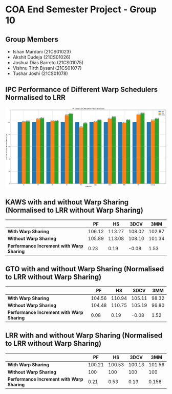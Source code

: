 # COA End Semester Project - Group 10
## Group Members
- Ishan Mardani (21CS01023)
- Akshit Dudeja (21CS01026)
- Joshua Dias Barreto (21CS01075)
- Vishnu Tirth Bysani (21CS01077)
- Tushar Joshi (21CS01078)

## IPC Performance of Different Warp Schedulers Normalised to LRR
<img width="1000" src="endsem_img/endsem_img1.png">

## KAWS with and without Warp Sharing (Normalised to LRR without Warp Sharing)
|       | PF    | HS    | 3DCV     | 3MM    |
|-------|------|------|-------|------|
| **With Warp Sharing** | 106.12  | 113.27  | 108.02  | 102.87  |
| **Without Warp Sharing** | 105.89 | 113.08 | 108.10 | 101.34 |
| **Performance Increment with Warp Sharing** | 0.23 | 0.19 | -0.08 | 1.53 |

## GTO with and without Warp Sharing (Normalised to LRR without Warp Sharing)
|       | PF    | HS    | 3DCV     | 3MM    |
|-------|------|------|-------|------|
| **With Warp Sharing** | 104.56  | 110.94  | 105.11  | 98.32  |
| **Without Warp Sharing** | 104.48 | 110.75 | 105.19 | 96.80 |
| **Performance Increment with Warp Sharing** | 0.08 | 0.19 | -0.08 | 1.52 |

## LRR with and without Warp Sharing (Normalised to LRR without Warp Sharing)
|       | PF    | HS    | 3DCV     | 3MM    |
|-------|------|------|-------|------|
| **With Warp Sharing** | 100.21  | 100.53  | 100.13  | 101.56  |
| **Without Warp Sharing** | 100 | 100 | 100 | 100 |
| **Performance Increment with Warp Sharing** | 0.21 | 0.53 | 0.13 | 0.156 |
